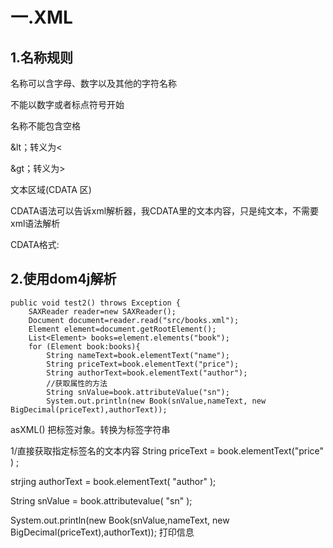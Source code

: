 # 一.XML

## 1.名称规则

名称可以含字母、数字以及其他的字符名称

不能以数字或者标点符号开始

名称不能包含空格

&lt；转义为<

&gt；转义为>

文本区域(CDATA 区)

CDATA语法可以告诉xml解析器，我CDATA里的文本内容，只是纯文本，不需要xml语法解析

CDATA格式:

<![CDATA[这里可以把你输入的字符原样显示，不会解析xml ]]>





## 2.使用dom4j解析

```
public void test2() throws Exception {
    SAXReader reader=new SAXReader();
    Document document=reader.read("src/books.xml");
    Element element=document.getRootElement();
    List<Element> books=element.elements("book");
    for (Element book:books){
        String nameText=book.elementText("name");
        String priceText=book.elementText("price");
        String authorText=book.elementText("author");
        //获取属性的方法
        String snValue=book.attributeValue("sn");
        System.out.println(new Book(snValue,nameText, new BigDecimal(priceText),authorText));
```



asXML()     把标签对象。转换为标签字符串

1/直接获取指定标签名的文本内容
String priceText = book.elementText("price" ) ;

strjing authorText = book.elementText( "author" );

String snValue = book.attributevalue( "sn" );

System.out.println(new Book(snValue,nameText, new BigDecimal(priceText),authorText)); 打印信息